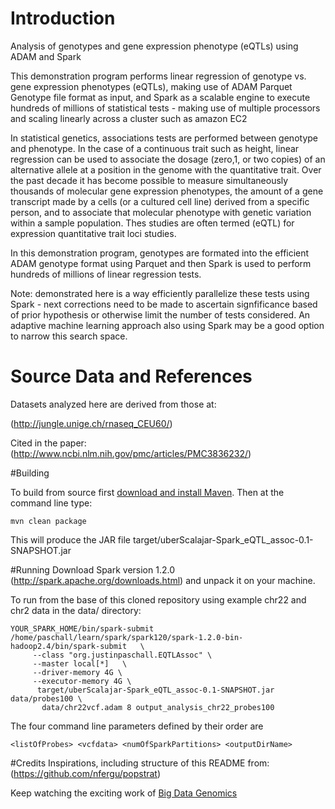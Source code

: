 # Introduction
Analysis of genotypes and gene expression phenotype (eQTLs) using ADAM and Spark

This demonstration program performs linear regression of genotype vs.
gene expression phenotypes (eQTLs), making use of ADAM Parquet Genotype file format as input, and Spark
as a scalable engine to execute hundreds of millions of statistical tests - making use of multiple processors
and scaling linearly across a cluster such as amazon EC2

In statistical genetics, associations tests are performed between genotype and phenotype.  In the case of a continuous trait such as height, linear regression can be used to associate the dosage (zero,1, or two copies) of an alternative allele at a position in the genome with the quantitative trait.  Over the past decade it has become possible to measure simultaneously thousands of molecular gene expression phenotypes, the amount of a gene transcript made by a cells (or a cultured cell line) derived from a specific person, and to associate that molecular phenotype with genetic variation within a sample population.   Thes studies are often termed (eQTL) for expression quantitative trait loci studies.

In this demonstration program, genotypes are formated into the efficient ADAM genotype format using Parquet and then Spark is used to perform hundreds of millions of linear regression tests.  

Note: demonstrated here is a way efficiently parallelize these tests using Spark - next corrections need to be made to ascertain signfificance based of prior hypothesis or otherwise limit the number of tests considered.  An adaptive machine learning approach also using Spark may be a good option to narrow this search space.

# Source Data and References

Datasets analyzed here are derived from those at:

(http://jungle.unige.ch/rnaseq_CEU60/)

Cited in the paper: (http://www.ncbi.nlm.nih.gov/pmc/articles/PMC3836232/)

#Building

To build from source first [download and install Maven](http://maven.apache.org/download.cgi).
Then at the command line type:

```
mvn clean package
```

This will produce the JAR file target/uberScalajar-Spark_eQTL_assoc-0.1-SNAPSHOT.jar

#Running
Download Spark version 1.2.0 (http://spark.apache.org/downloads.html) and unpack it on your machine.

To run from the base of this cloned repository using example chr22 and chr2 data in the data/ directory:

```
YOUR_SPARK_HOME/bin/spark-submit /home/paschall/learn/spark/spark120/spark-1.2.0-bin-hadoop2.4/bin/spark-submit   \
     --class "org.justinpaschall.EQTLAssoc" \
     --master local[*]   \
     --driver-memory 4G \
     --executor-memory 4G \
      target/uberScalajar-Spark_eQTL_assoc-0.1-SNAPSHOT.jar data/probes100 \
       data/chr22vcf.adam 8 output_analysis_chr22_probes100
```

The four command line parameters defined by their order are
```
<listOfProbes> <vcfdata> <numOfSparkPartitions> <outputDirName>
```

#Credits
Inspirations, including structure of this README from:
(https://github.com/nfergu/popstrat)

Keep watching the exciting work of [Big Data Genomics](http://bdgenomics.org)

